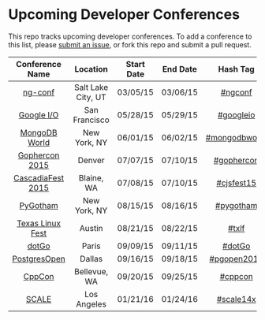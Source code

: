 Upcoming Developer Conferences
=====================

This repo tracks upcoming developer conferences. To add a conference to this list, please [submit an issue](https://github.com/MurtzaM/Developer-Conferences/issues/new), or fork this repo and submit a pull request. 



| Conference Name                                                  | Location        | Start Date             | End Date    | Hash Tag    |
| :--------------------------------------------------------------: |:-------------:  | :---------------------:| :----------:| :---------: |
| [ng-conf](http://www.ng-conf.org/)  | Salt Lake City, UT          | 03/05/15 | 03/06/15 | [#ngconf](https://twitter.com/search?f=realtime&q=%23ngconf)
| [Google I/O](https://www.google.com/events/io2015/)  | San Francisco          | 05/28/15 | 05/29/15 | [#googleio](https://twitter.com/search?f=realtime&q=%23googleio)
| [MongoDB World](https://mongodbworld.com/events/io2015/)  | New York, NY          | 06/01/15 | 06/02/15 | [#mongodbworld](https://twitter.com/search?f=realtime&q=%23mongodbworld)
| [Gophercon 2015](http://www.gophercon.com/)  | Denver          | 07/07/15 | 07/10/15 | [#gophercon](https://twitter.com/search?f=realtime&q=%23gophercon)
| [CascadiaFest 2015](http://2015.cascadiajs.com/)  | Blaine, WA          | 07/08/15 | 07/10/15 | [#cjsfest15](https://twitter.com/search?f=realtime&q=%23cjs15)
[PyGotham](https://pygotham.org/2015/)                         | New York, NY    | 08/15/15 | 08/16/15 | [#pygotham](https://twitter.com/search?f=realtime&q=%23pygotham)
| [Texas Linux Fest](http://www.texaslinuxfest.org/)                     | Austin | 08/21/15 | 08/22/15 | [#txlf](https://twitter.com/search?f=realtime&q=%23txlf)
[dotGo](http://www.dotgo.eu/)  | Paris          | 09/09/15 | 09/11/15 | [#dotGo](https://twitter.com/search?f=realtime&q=%23dotGo)
[PostgresOpen](https://2015.postgresopen.org/)  | Dallas          | 09/16/15 | 09/18/15 | [#pgopen2015](https://twitter.com/search?f=realtime&q=%23pgopen2015)
[CppCon](http://cppcon.org/)  | Bellevue, WA          | 09/20/15 | 09/25/15 | [#cppcon](https://twitter.com/search?f=realtime&q=%23cppcon)
| [SCALE](http://www.socallinuxexpo.org/)                     | Los Angeles | 01/21/16 | 01/24/16 | [#scale14x](https://twitter.com/search?f=realtime&q=%23scale14x)
